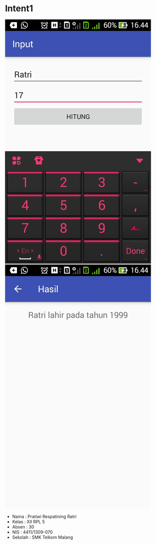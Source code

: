 # Intent1

![ScreenShot1](https://github.com/Pratiwiratri/Intent1/blob/master/Screenshot_2016-10-31-16-45-22%5B1%5D.jpg)
![ScreenShot1](https://github.com/Pratiwiratri/Intent1/blob/master/Screenshot_2016-10-31-16-45-29%5B1%5D.jpg)
* Nama : Pratiwi Respatining Ratri
* Kelas : XII RPL 5
* Absen : 30
* NIS : 4411/1309-070
* Sekolah : SMK Telkom Malang
